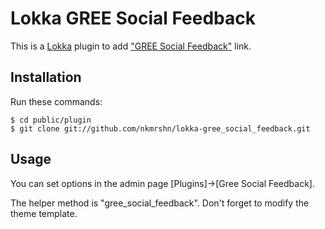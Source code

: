 Lokka GREE Social Feedback
==========================

This is a [Lokka](http://lokka.org) plugin to add ["GREE Social Feedback"](http://developer.gree.co.jp/connect/plugins/sf) link.

Installation
------------

Run these commands:

    $ cd public/plugin
    $ git clone git://github.com/nkmrshn/lokka-gree_social_feedback.git

Usage
-----

You can set options in the admin page [Plugins]->[Gree Social Feedback].

The helper method is "gree_social_feedback".  Don't forget to modify the theme template.
